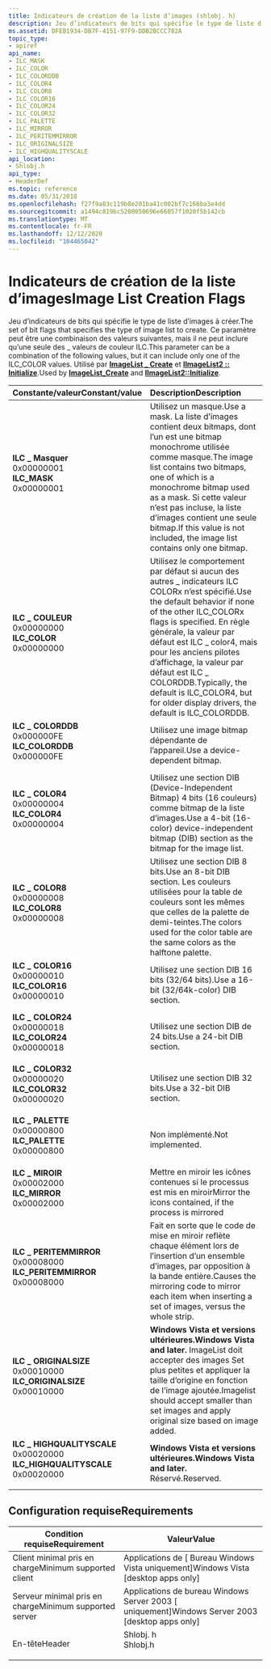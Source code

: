 ```yaml
---
title: Indicateurs de création de la liste d’images (shlobj. h)
description: Jeu d’indicateurs de bits qui spécifie le type de liste d’images à créer. Ce paramètre peut être une combinaison des valeurs suivantes, mais il ne peut inclure qu’une seule des \_ valeurs de couleur ILC. Utilisé par ImageList \_ Create et IImageList2 Initialize.
ms.assetid: DFEB1934-DB7F-4151-97F9-DDB2BCCC782A
topic_type:
- apiref
api_name:
- ILC_MASK
- ILC_COLOR
- ILC_COLORDDB
- ILC_COLOR4
- ILC_COLOR8
- ILC_COLOR16
- ILC_COLOR24
- ILC_COLOR32
- ILC_PALETTE
- ILC_MIRROR
- ILC_PERITEMMIRROR
- ILC_ORIGINALSIZE
- ILC_HIGHQUALITYSCALE
api_location:
- Shlobj.h
api_type:
- HeaderDef
ms.topic: reference
ms.date: 05/31/2018
ms.openlocfilehash: f27f9a83c119b8e201ba41c002bf7c166ba3e4dd
ms.sourcegitcommit: a1494c819bc5200050696e66057f1020f5b142cb
ms.translationtype: MT
ms.contentlocale: fr-FR
ms.lasthandoff: 12/12/2020
ms.locfileid: "104465042"
---
```

# <a name="image-list-creation-flags"></a><span data-ttu-id="3e36a-105">Indicateurs de création de la liste d’images</span><span class="sxs-lookup"><span data-stu-id="3e36a-105">Image List Creation Flags</span></span>

<span data-ttu-id="3e36a-106">Jeu d’indicateurs de bits qui spécifie le type de liste d’images à créer.</span><span class="sxs-lookup"><span data-stu-id="3e36a-106">The set of bit flags that specifies the type of image list to create.</span></span> <span data-ttu-id="3e36a-107">Ce paramètre peut être une combinaison des valeurs suivantes, mais il ne peut inclure qu’une seule des \_ valeurs de couleur ILC.</span><span class="sxs-lookup"><span data-stu-id="3e36a-107">This parameter can be a combination of the following values, but it can include only one of the ILC\_COLOR values.</span></span> <span data-ttu-id="3e36a-108">Utilisé par [**ImageList \_ Create**](/windows/desktop/api/Commctrl/nf-commctrl-imagelist_create) et [**IImageList2 :: Initialize**](/windows/desktop/api/Commoncontrols/nf-commoncontrols-iimagelist2-initialize).</span><span class="sxs-lookup"><span data-stu-id="3e36a-108">Used by [**ImageList\_Create**](/windows/desktop/api/Commctrl/nf-commctrl-imagelist_create) and [**IImageList2::Initialize**](/windows/desktop/api/Commoncontrols/nf-commoncontrols-iimagelist2-initialize).</span></span>



| <span data-ttu-id="3e36a-109">Constante/valeur</span><span class="sxs-lookup"><span data-stu-id="3e36a-109">Constant/value</span></span>                                                                                                                                                                                                                                     | <span data-ttu-id="3e36a-110">Description</span><span class="sxs-lookup"><span data-stu-id="3e36a-110">Description</span></span>                                                                                                                                                                                  |
|:---------------------------------------------------------------------------------------------------------------------------------------------------------------------------------------------------------------------------------------------------|:---------------------------------------------------------------------------------------------------------------------------------------------------------------------------------------------|
| <span id="ILC_MASK"></span><span id="ilc_mask"></span><dl> <span data-ttu-id="3e36a-111"><dt>**ILC \_ Masquer**</dt> <dt>0x00000001</dt></span><span class="sxs-lookup"><span data-stu-id="3e36a-111"><dt>**ILC\_MASK**</dt> <dt>0x00000001</dt></span></span> </dl>                                     | <span data-ttu-id="3e36a-112">Utilisez un masque.</span><span class="sxs-lookup"><span data-stu-id="3e36a-112">Use a mask.</span></span> <span data-ttu-id="3e36a-113">La liste d’images contient deux bitmaps, dont l’un est une bitmap monochrome utilisée comme masque.</span><span class="sxs-lookup"><span data-stu-id="3e36a-113">The image list contains two bitmaps, one of which is a monochrome bitmap used as a mask.</span></span> <span data-ttu-id="3e36a-114">Si cette valeur n’est pas incluse, la liste d’images contient une seule bitmap.</span><span class="sxs-lookup"><span data-stu-id="3e36a-114">If this value is not included, the image list contains only one bitmap.</span></span><br/>      |
| <span id="ILC_COLOR"></span><span id="ilc_color"></span><dl> <span data-ttu-id="3e36a-115"><dt>**ILC \_ COULEUR**</dt> <dt>0x00000000</dt></span><span class="sxs-lookup"><span data-stu-id="3e36a-115"><dt>**ILC\_COLOR**</dt> <dt>0x00000000</dt></span></span> </dl>                                  | <span data-ttu-id="3e36a-116">Utilisez le comportement par défaut si aucun des autres \_ indicateurs ILC COLORx n’est spécifié.</span><span class="sxs-lookup"><span data-stu-id="3e36a-116">Use the default behavior if none of the other ILC\_COLORx flags is specified.</span></span> <span data-ttu-id="3e36a-117">En règle générale, la valeur par défaut est ILC \_ color4, mais pour les anciens pilotes d’affichage, la valeur par défaut est ILC \_ COLORDDB.</span><span class="sxs-lookup"><span data-stu-id="3e36a-117">Typically, the default is ILC\_COLOR4, but for older display drivers, the default is ILC\_COLORDDB.</span></span><br/> |
| <span id="ILC_COLORDDB"></span><span id="ilc_colorddb"></span><dl> <span data-ttu-id="3e36a-118"><dt>**ILC \_ COLORDDB**</dt> <dt>0x000000FE</dt></span><span class="sxs-lookup"><span data-stu-id="3e36a-118"><dt>**ILC\_COLORDDB**</dt> <dt>0x000000FE</dt></span></span> </dl>                         | <span data-ttu-id="3e36a-119">Utilisez une image bitmap dépendante de l’appareil.</span><span class="sxs-lookup"><span data-stu-id="3e36a-119">Use a device-dependent bitmap.</span></span><br/>                                                                                                                                                    |
| <span id="ILC_COLOR4"></span><span id="ilc_color4"></span><dl> <span data-ttu-id="3e36a-120"><dt>**ILC \_ COLOR4**</dt> <dt>0x00000004</dt></span><span class="sxs-lookup"><span data-stu-id="3e36a-120"><dt>**ILC\_COLOR4**</dt> <dt>0x00000004</dt></span></span> </dl>                               | <span data-ttu-id="3e36a-121">Utilisez une section DIB (Device-Independent Bitmap) 4 bits (16 couleurs) comme bitmap de la liste d’images.</span><span class="sxs-lookup"><span data-stu-id="3e36a-121">Use a 4-bit (16-color) device-independent bitmap (DIB) section as the bitmap for the image list.</span></span><br/>                                                                                  |
| <span id="ILC_COLOR8"></span><span id="ilc_color8"></span><dl> <span data-ttu-id="3e36a-122"><dt>**ILC \_ COLOR8**</dt> <dt>0x00000008</dt></span><span class="sxs-lookup"><span data-stu-id="3e36a-122"><dt>**ILC\_COLOR8**</dt> <dt>0x00000008</dt></span></span> </dl>                               | <span data-ttu-id="3e36a-123">Utilisez une section DIB 8 bits.</span><span class="sxs-lookup"><span data-stu-id="3e36a-123">Use an 8-bit DIB section.</span></span> <span data-ttu-id="3e36a-124">Les couleurs utilisées pour la table de couleurs sont les mêmes que celles de la palette de demi-teintes.</span><span class="sxs-lookup"><span data-stu-id="3e36a-124">The colors used for the color table are the same colors as the halftone palette.</span></span><br/>                                                                        |
| <span id="ILC_COLOR16"></span><span id="ilc_color16"></span><dl> <span data-ttu-id="3e36a-125"><dt>**ILC \_ COLOR16**</dt> <dt>0x00000010</dt></span><span class="sxs-lookup"><span data-stu-id="3e36a-125"><dt>**ILC\_COLOR16**</dt> <dt>0x00000010</dt></span></span> </dl>                            | <span data-ttu-id="3e36a-126">Utilisez une section DIB 16 bits (32/64 bits).</span><span class="sxs-lookup"><span data-stu-id="3e36a-126">Use a 16-bit (32/64k-color) DIB section.</span></span><br/>                                                                                                                                          |
| <span id="ILC_COLOR24"></span><span id="ilc_color24"></span><dl> <span data-ttu-id="3e36a-127"><dt>**ILC \_ COLOR24**</dt> <dt>0x00000018</dt></span><span class="sxs-lookup"><span data-stu-id="3e36a-127"><dt>**ILC\_COLOR24**</dt> <dt>0x00000018</dt></span></span> </dl>                            | <span data-ttu-id="3e36a-128">Utilisez une section DIB de 24 bits.</span><span class="sxs-lookup"><span data-stu-id="3e36a-128">Use a 24-bit DIB section.</span></span><br/>                                                                                                                                                         |
| <span id="ILC_COLOR32"></span><span id="ilc_color32"></span><dl> <span data-ttu-id="3e36a-129"><dt>**ILC \_ COLOR32**</dt> <dt>0x00000020</dt></span><span class="sxs-lookup"><span data-stu-id="3e36a-129"><dt>**ILC\_COLOR32**</dt> <dt>0x00000020</dt></span></span> </dl>                            | <span data-ttu-id="3e36a-130">Utilisez une section DIB 32 bits.</span><span class="sxs-lookup"><span data-stu-id="3e36a-130">Use a 32-bit DIB section.</span></span><br/>                                                                                                                                                         |
| <span id="ILC_PALETTE"></span><span id="ilc_palette"></span><dl> <span data-ttu-id="3e36a-131"><dt>**ILC \_ PALETTE**</dt> <dt>0x00000800</dt></span><span class="sxs-lookup"><span data-stu-id="3e36a-131"><dt>**ILC\_PALETTE**</dt> <dt>0x00000800</dt></span></span> </dl>                            | <span data-ttu-id="3e36a-132">Non implémenté.</span><span class="sxs-lookup"><span data-stu-id="3e36a-132">Not implemented.</span></span><br/>                                                                                                                                                                  |
| <span id="ILC_MIRROR"></span><span id="ilc_mirror"></span><dl> <span data-ttu-id="3e36a-133"><dt>**ILC \_ MIROIR**</dt> <dt>0x00002000</dt></span><span class="sxs-lookup"><span data-stu-id="3e36a-133"><dt>**ILC\_MIRROR**</dt> <dt>0x00002000</dt></span></span> </dl>                               | <span data-ttu-id="3e36a-134">Mettre en miroir les icônes contenues si le processus est mis en miroir</span><span class="sxs-lookup"><span data-stu-id="3e36a-134">Mirror the icons contained, if the process is mirrored</span></span><br/>                                                                                                                            |
| <span id="ILC_PERITEMMIRROR"></span><span id="ilc_peritemmirror"></span><dl> <span data-ttu-id="3e36a-135"><dt>**ILC \_ PERITEMMIRROR**</dt> <dt>0x00008000</dt></span><span class="sxs-lookup"><span data-stu-id="3e36a-135"><dt>**ILC\_PERITEMMIRROR**</dt> <dt>0x00008000</dt></span></span> </dl>          | <span data-ttu-id="3e36a-136">Fait en sorte que le code de mise en miroir reflète chaque élément lors de l’insertion d’un ensemble d’images, par opposition à la bande entière.</span><span class="sxs-lookup"><span data-stu-id="3e36a-136">Causes the mirroring code to mirror each item when inserting a set of images, versus the whole strip.</span></span><br/>                                                                             |
| <span id="ILC_ORIGINALSIZE"></span><span id="ilc_originalsize"></span><dl> <span data-ttu-id="3e36a-137"><dt>**ILC \_ ORIGINALSIZE**</dt> <dt>0x00010000</dt></span><span class="sxs-lookup"><span data-stu-id="3e36a-137"><dt>**ILC\_ORIGINALSIZE**</dt> <dt>0x00010000</dt></span></span> </dl>             | <span data-ttu-id="3e36a-138">**Windows Vista et versions ultérieures.**</span><span class="sxs-lookup"><span data-stu-id="3e36a-138">**Windows Vista and later.**</span></span> <span data-ttu-id="3e36a-139">ImageList doit accepter des images Set plus petites et appliquer la taille d’origine en fonction de l’image ajoutée.</span><span class="sxs-lookup"><span data-stu-id="3e36a-139">Imagelist should accept smaller than set images and apply original size based on image added.</span></span><br/>                                                        |
| <span id="ILC_HIGHQUALITYSCALE"></span><span id="ilc_highqualityscale"></span><dl> <span data-ttu-id="3e36a-140"><dt>**ILC \_ HIGHQUALITYSCALE**</dt> <dt>0x00020000</dt></span><span class="sxs-lookup"><span data-stu-id="3e36a-140"><dt>**ILC\_HIGHQUALITYSCALE**</dt> <dt>0x00020000</dt></span></span> </dl> | <span data-ttu-id="3e36a-141">**Windows Vista et versions ultérieures.**</span><span class="sxs-lookup"><span data-stu-id="3e36a-141">**Windows Vista and later.**</span></span> <span data-ttu-id="3e36a-142">Réservé.</span><span class="sxs-lookup"><span data-stu-id="3e36a-142">Reserved.</span></span><br/>                                                                                                                                            |



## <a name="requirements"></a><span data-ttu-id="3e36a-143">Configuration requise</span><span class="sxs-lookup"><span data-stu-id="3e36a-143">Requirements</span></span>



| <span data-ttu-id="3e36a-144">Condition requise</span><span class="sxs-lookup"><span data-stu-id="3e36a-144">Requirement</span></span> | <span data-ttu-id="3e36a-145">Valeur</span><span class="sxs-lookup"><span data-stu-id="3e36a-145">Value</span></span> |
|-------------------------------------|-------------------------------------------------------------------------------------|
| <span data-ttu-id="3e36a-146">Client minimal pris en charge</span><span class="sxs-lookup"><span data-stu-id="3e36a-146">Minimum supported client</span></span><br/> | <span data-ttu-id="3e36a-147">Applications de \[ Bureau Windows Vista uniquement\]</span><span class="sxs-lookup"><span data-stu-id="3e36a-147">Windows Vista \[desktop apps only\]</span></span><br/>                                      |
| <span data-ttu-id="3e36a-148">Serveur minimal pris en charge</span><span class="sxs-lookup"><span data-stu-id="3e36a-148">Minimum supported server</span></span><br/> | <span data-ttu-id="3e36a-149">Applications de bureau Windows Server 2003 \[ uniquement\]</span><span class="sxs-lookup"><span data-stu-id="3e36a-149">Windows Server 2003 \[desktop apps only\]</span></span><br/>                                |
| <span data-ttu-id="3e36a-150">En-tête</span><span class="sxs-lookup"><span data-stu-id="3e36a-150">Header</span></span><br/>                   | <dl> <span data-ttu-id="3e36a-151"><dt>Shlobj. h</dt></span><span class="sxs-lookup"><span data-stu-id="3e36a-151"><dt>Shlobj.h</dt></span></span> </dl> |



 

 





